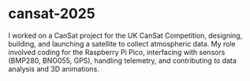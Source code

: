 # cansat-2025
I worked on a CanSat project for the UK CanSat Competition, designing, building, and launching a satellite to collect atmospheric data. My role involved coding for the Raspberry Pi Pico, interfacing with sensors (BMP280, BNO055, GPS), handling telemetry, and contributing to data analysis and 3D animations. 
